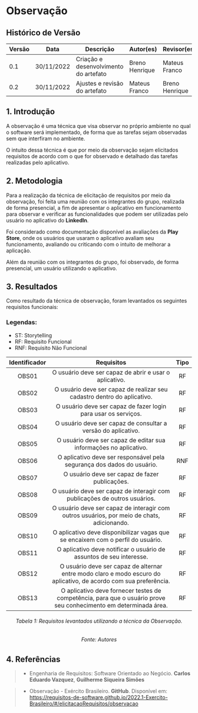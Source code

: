 # Observação

## Histórico de Versão

| Versão | Data | Descrição | Autor(es) | Revisor(es) |
|---|---|---|---|---|
| 0.1 | 30/11/2022 | Criação e desenvolvimento do artefato | Breno Henrique | Mateus Franco |
| 0.2 | 30/11/2022 | Ajustes e revisão do artefato | Mateus Franco | Breno Henrique |


## 1. Introdução

A observação é uma técnica que visa observar no próprio ambiente no qual o software será implementado, de forma que as tarefas sejam observadas sem que interfiram no ambiente. 

O intuito dessa técnica é que por meio da observação sejam elicitados requisitos de acordo com o que for observado e detalhado das tarefas realizadas pelo aplicativo.

## 2. Metodologia

Para a realização da técnica de elicitação de requisitos por meio da observação, foi feita uma reunião com os integrantes do grupo, realizada de forma presencial, a fim de apresentar o aplicativo em funcionamento para observar e verificar as funcionalidades que podem ser utilizadas pelo usuário no aplicativo do **LinkedIn**.

Foi considerado como documentação disponível as avaliações da **Play Store**, onde os usuários que usaram o aplicativo avaliam seu funcionamento, avaliando ou criticando com o intuito de melhorar a aplicação.

Além da reunião com os integrantes do grupo, foi observado, de forma presencial, um usuário utilizando o aplicativo.


## 3. Resultados
Como resultado da técnica de observação, foram levantados os seguintes requisitos funcionais:
### Legendas:
- ST: Storytelling
- RF: Requisito Funcional
- RNF: Requisito Não Funcional  

<center>

| Identificador | Requisitos                                       | Tipo |
| :------: | :--------------------------------------------------: | :---:
| OBS01    |  O usuário deve ser capaz de abrir e usar o aplicativo.  | RF
| OBS02    |  O usuário deve ser capaz de realizar seu cadastro dentro do aplicativo. | RF
| OBS03    |  O usuário deve ser capaz de fazer login para usar os serviços.  | RF
| OBS04    |  O usuário deve ser capaz de consultar a versão do aplicativo. | RF
| OBS05    |  O usuário deve ser capaz de editar sua informações no aplicativo. | RF
| OBS06    |  O aplicativo deve ser responsável pela segurança dos dados do usuário.  | RNF
| OBS07    |  O usuário deve ser capaz de fazer publicações.  | RF
| OBS08    |  O usuário deve ser capaz de interagir com publicações de outros usuários. | RF
| OBS09    |  O usuário deve ser capaz de interagir com outros usuários, por meio de chats, adicionando. | RF
| OBS10    |  O aplicativo deve disponibilizar vagas que se encaixem com o perfil do usuário. | RF
| OBS11    |  O aplicativo deve notificar o usuário de assuntos de seu interesse. | RF
| OBS12   |  O usuário deve ser capaz de alternar entre modo claro e modo escuro do aplicativo, de acordo com sua preferência. | RF
| OBS13   |  O aplicativo deve fornecer testes de competência, para que o usuário prove seu conhecimento em determinada área. | RF

</center>

<h6 align = "center"> Tabela 1: Requisitos levantados utilizando a técnica da Observação. </h6>
<h6 align = "center"> Fonte: Autores </h6>

## 4. Referências

> * Engenharia de Requisitos: Software Orientado ao Negócio. **Carlos Eduardo Vazquez**, **Guilherme Siqueira Simões**

> * Observação - Exército Brasileiro. **GitHub**. Disponível em: https://requisitos-de-software.github.io/2022.1-Exercito-Brasileiro/#/elicitacaoRequisitos/observacao